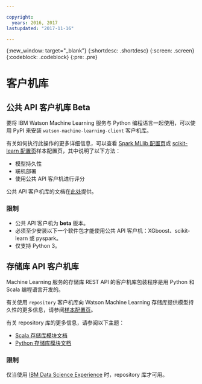 ```yaml
---

copyright:
  years: 2016, 2017
lastupdated: "2017-11-16"

---
```


{:new_window: target="_blank"}
{:shortdesc: .shortdesc}
{:screen: .screen}
{:codeblock: .codeblock}
{:pre: .pre}

# 客户机库

## 公共 API 客户机库 <span class='tag--beta'>Beta</span>

要将 IBM Watson Machine Learning 服务与 Python 编程语言一起使用，可以使用 PyPI 来安装 `watson-machine-learning-client` 客户机库。

有关如何执行此操作的更多详细信息，可以查看 [Spark MLlib 配置页](https://apsportal.ibm.com/analytics/notebooks/1fed143e-1877-42bd-b927-7d366e73745b/view?access_token=4b39718f9e1f1de55e6e67e8dcbb5f0cac848f390d73478d0dea9c1a8af24550)或 [scikit-learn 配置页](https://dataplatform.ibm.com/analytics/notebooks/15b46bd5-dde2-4d59-9d7d-51cc0b860c8b/view?access_token=d8711ad6ae84b3a9c60d43966f961f66adc2c5b89fec18f24c85e40774080e9a)样本配置页，其中说明了以下方法：

* 模型持久性
* 联机部署
* 使用公共 API 客户机进行评分

公共 API 客户机库的文档在[此处](http://wml-api-pyclient.mybluemix.net/)提供。

### 限制

* 公共 API 客户机为 **beta** 版本。
* 必须至少安装以下一个软件包才能使用公共 API 客户机：XGboost、scikit-learn 或 pyspark。
* 仅支持 Python 3。

## 存储库 API 客户机库

Machine Learning 服务的存储库 REST API 的客户机库包装程序是用 Python 和 Scala 编程语言开发的。

有关使用 `repository` 客户机库向 Watson Machine Learning 存储库提供模型持久性的更多信息，请参阅[样本配置页](https://dataplatform.ibm.com/analytics/notebooks/89492fd6-a641-4819-9176-3d9381561df9/view?access_token=d80bef1a172d1d83d3721b101886337158457281774186f181a2e6a5b57f5ec7)。

有关 repository 库的更多信息，请参阅以下主题：

* [Scala 存储库模块文档](https://watson-ml-staging-libs.mybluemix.net/repository-scala/)
* [Python 存储库模块文档](https://watson-ml-staging-libs.mybluemix.net/repository-python/)

### 限制

仅当使用 [IBM Data Science Experience](https://datascience.ibm.com) 时，repository 库才可用。
